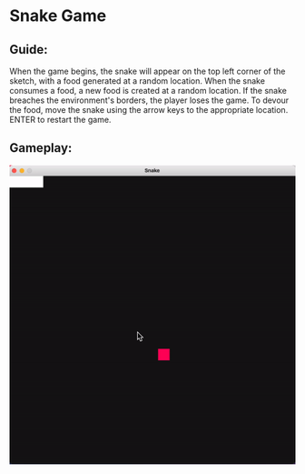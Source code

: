 # Snake Game

## Guide:
When the game begins, the snake will appear on the top left corner of the sketch, with a food generated at a random location.
When the snake consumes a food, a new food is created at a random location.
If the snake breaches the environment's borders, the player loses the game.
To devour the food, move the snake using the arrow keys to the appropriate location.
ENTER to restart the game.

## Gameplay:
![Snake Gameplay](https://github.com/RahulPatelme/SnakeGame-Processing/blob/master/Snake.gif)
